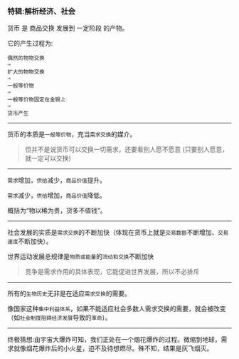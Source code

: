 ### 特辑:解析经济、社会

货币 是 商品交换 发展到 一定阶段 的产物。

它的产生过程为:

```
偶然的物物交换
⇒
扩大的物物交换
⇒
一般等价物
⇒
一般等价物固定在金银上
⇒
货币产生
```
___

货币的本质是`一般等价物`，充当`需求交换`的媒介。

> 但并不是说货币可以交换一切需求，还要看别人愿不愿意 (只要别人愿意，就一定可以交换)

___

`需求`增加，`供给`减少，`商品价值`提升。

`需求`减少，`供给`增加，`商品价值`降低。

概括为“物以稀为贵，货多不值钱”。

___

社会发展的实质是`需求交换`的不断加快（体现在货币上就是`交易数额`不断增加、`交易速度`不断加快）。

世界运动发展总规律是`物质或能量`的`流动和交换`不断加快

> 竞争是需求作用的具体表现，它能促进世界发展，所以不必排斥

___

所有的`生物历史`无非是在适应`需求交换`的需要。

像国家这种`集中利益体系`，如果不能适应社会多数人需求交换的需要，就会被改变（如`社会制度阻碍经济发展`导致的`革命`）。

___

终极猜想:由宇宙大爆炸可知，我们正处在一个烟花爆炸的过程。微缩到地球，需求就像烟花爆炸后的小火星，迫不及待想燃尽。殊不知，结果是灰飞烟灭。